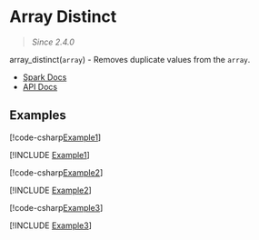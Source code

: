 ﻿# Array Distinct

> _Since 2.4.0_

array_distinct(`array`) - Removes duplicate values from the `array`.

* [Spark Docs](https://spark.apache.org/docs/3.2.2/api/sql/index.html#array_distinct)
* [API Docs](xref:TypedSpark.NET.Functions.Distinct)

## Examples

[!code-csharp[Example1](../../../TypedSpark.NET.Tests/Examples/ArrayDistinct.cs#Example1)]

[!INCLUDE [Example1](../../../TypedSpark.NET.Tests/Examples/__examples__/ArrayDistinct.Case1.md)]

[!code-csharp[Example2](../../../TypedSpark.NET.Tests/Examples/ArrayDistinct.cs#Example2)]

[!INCLUDE [Example2](../../../TypedSpark.NET.Tests/Examples/__examples__/ArrayDistinct.Case2.md)]

[!code-csharp[Example3](../../../TypedSpark.NET.Tests/Examples/ArrayDistinct.cs#Example3)]

[!INCLUDE [Example3](../../../TypedSpark.NET.Tests/Examples/__examples__/ArrayDistinct.Case3.md)]
